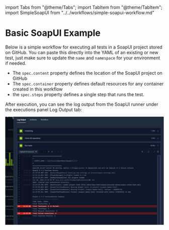 import Tabs from "@theme/Tabs";
import TabItem from "@theme/TabItem";
import SimpleSoapUI from "../../workflows/simple-soapui-workflow.md"

# Basic SoapUI Example

Below is a simple workflow for executing all tests in a SoapUI project stored on GitHub. 
You can paste this directly into the YAML of an existing or new test, just make
sure to update the `name` and `namespace` for your environment if needed.

- The `spec.content` property defines the location of the SoapUI project on GitHub
- The `spec.container` property defines default resources for any container created in this workflow
- the `spec.steps` property defines a single step that runs the test.

<SimpleSoapUI/>

After execution, you can see the log output from the SoapUI runner under the executions panel Log Output tab:

![img.png](images/soapui-basic-log-output.png)

